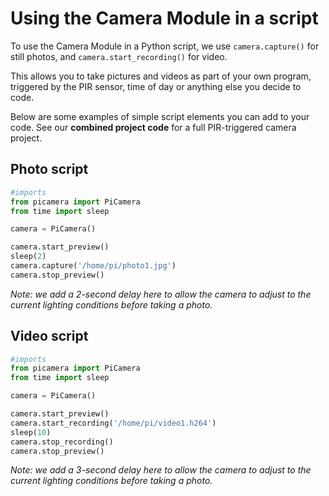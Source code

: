 ﻿# Using the Camera Module in a script

To use the Camera Module in a Python script, we use  ```camera.capture()``` for still photos, and ```camera.start_recording()``` for video.

This allows you to take pictures and videos as part of your own program, triggered by the PIR sensor, time of day or anything else you decide to code.

Below are some examples of simple script elements you can add to your code. See our **combined project code** for a full PIR-triggered camera project.
## Photo script
```python
#imports
from picamera import PiCamera
from time import sleep

camera = PiCamera()

camera.start_preview()
sleep(2)
camera.capture('/home/pi/photo1.jpg')
camera.stop_preview()
```
*Note: we add a 2-second delay here to allow the camera to adjust to the current lighting conditions before taking a photo.*

## Video script
```python
#imports
from picamera import PiCamera
from time import sleep

camera = PiCamera()

camera.start_preview()
camera.start_recording('/home/pi/video1.h264')
sleep(10)
camera.stop_recording()
camera.stop_preview()
```
*Note: we add a 3-second delay here to allow the camera to adjust to the current lighting conditions before taking a photo.*

